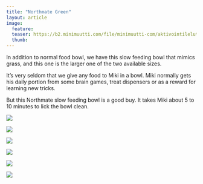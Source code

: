 ```yaml
---
title: "Northmate Green"
layout: article
image:
  feature:
  teaser: https://b2.minimuutti.com/file/minimuutti-com/aktivointilelut/muut/DS37576-245px.jpg
  thumb:
---
```


In addition to normal food bowl, we have this slow feeding bowl that mimics grass, and this one is the larger one of the two available sizes.

It’s very seldom that we give any food to Miki in a bowl. Miki normally gets his daily portion from some brain games, treat dispensers or as a reward for learning new tricks.

But this Northmate slow feeding bowl is a good buy. It takes Miki about 5 to 10 minutes to lick the bowl clean.

![](https://b2.minimuutti.com/file/minimuutti-com/aktivointilelut/muut/DSC02615_2-800px.jpg)

![](https://b2.minimuutti.com/file/minimuutti-com/aktivointilelut/muut/DS37557-800px.jpg)

![](https://b2.minimuutti.com/file/minimuutti-com/aktivointilelut/muut/DS37576-800px.jpg)

![](https://b2.minimuutti.com/file/minimuutti-com/aktivointilelut/muut/DS37568-800px.jpg)

![](https://b2.minimuutti.com/file/minimuutti-com/aktivointilelut/muut/DS37595-800px.jpg)

![](https://b2.minimuutti.com/file/minimuutti-com/aktivointilelut/muut/DS37606-800px.jpg)
